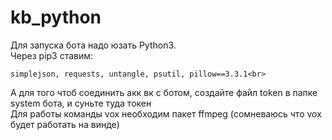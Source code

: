 # kb_python
Для запуска бота надо юзать Python3.<br>
Через pip3 ставим:
```
simplejson, requests, untangle, psutil, pillow==3.3.1<br>
```
А для того чтоб соединить акк вк с ботом, создайте файл token в папке system бота, и суньте туда токен<br>
Для работы команды vox необходим пакет ffmpeg (сомневаюсь что vox будет работать на винде)
